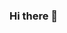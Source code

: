 ### Hi there 👋

<!--

Welcome to my GitHub profile... /play sax

My name is Lourenço and I'm currently studying @ Instituto Superior Técnico in Lisbon, Portugal.

Currently I...

:facepunch: | practice boxing
:computer: | study Computer Science and Engineering
:rocket: | study Aerospace Engineering
:pencil2: | do tutoring


-->
